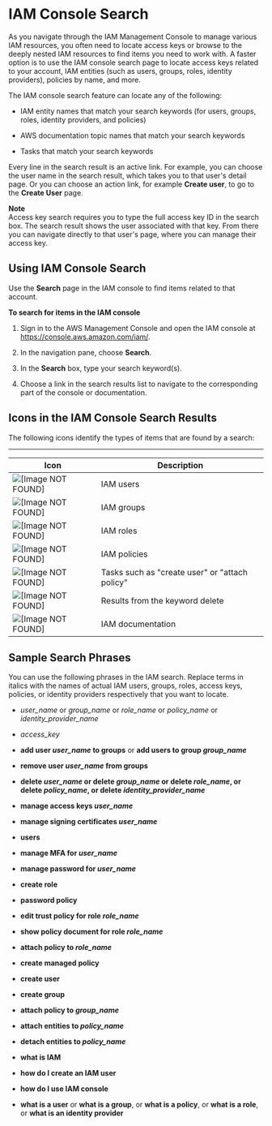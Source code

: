 # IAM Console Search<a name="console_search"></a>

As you navigate through the IAM Management Console to manage various IAM resources, you often need to locate access keys or browse to the deeply nested IAM resources to find items you need to work with\. A faster option is to use the IAM console search page to locate access keys related to your account, IAM entities \(such as users, groups, roles, identity providers\), policies by name, and more\.

The IAM console search feature can locate any of the following:

+ IAM entity names that match your search keywords \(for users, groups, roles, identity providers, and policies\)

+ AWS documentation topic names that match your search keywords 

+ Tasks that match your search keywords

Every line in the search result is an active link\. For example, you can choose the user name in the search result, which takes you to that user's detail page\. Or you can choose an action link, for example **Create user**, to go to the **Create User** page\.

**Note**  
Access key search requires you to type the full access key ID in the search box\. The search result shows the user associated with that key\. From there you can navigate directly to that user's page, where you can manage their access key\.

## Using IAM Console Search<a name="using_search"></a>

Use the **Search** page in the IAM console to find items related to that account\. 

**To search for items in the IAM console**

1. Sign in to the AWS Management Console and open the IAM console at [https://console\.aws\.amazon\.com/iam/](https://console.aws.amazon.com/iam/)\.

1. In the navigation pane, choose **Search**\. 

1. In the **Search** box, type your search keyword\(s\)\.

1. Choose a link in the search results list to navigate to the corresponding part of the console or documentation\. 

## Icons in the IAM Console Search Results<a name="search_icons"></a>

The following icons identify the types of items that are found by a search:


****  

| Icon | Description | 
| --- | --- | 
|  ![\[Image NOT FOUND\]](http://docs.aws.amazon.com/IAM/latest/UserGuide/images/search_user.png)  | IAM users | 
|  ![\[Image NOT FOUND\]](http://docs.aws.amazon.com/IAM/latest/UserGuide/images/search_group.png)  | IAM groups | 
|  ![\[Image NOT FOUND\]](http://docs.aws.amazon.com/IAM/latest/UserGuide/images/search_role.png)  | IAM roles | 
|  ![\[Image NOT FOUND\]](http://docs.aws.amazon.com/IAM/latest/UserGuide/images/search_policy.png)  | IAM policies | 
|  ![\[Image NOT FOUND\]](http://docs.aws.amazon.com/IAM/latest/UserGuide/images/search_action.png)  | Tasks such as "create user" or "attach policy" | 
|  ![\[Image NOT FOUND\]](http://docs.aws.amazon.com/IAM/latest/UserGuide/images/search_delete.png)  | Results from the keyword delete | 
|  ![\[Image NOT FOUND\]](http://docs.aws.amazon.com/IAM/latest/UserGuide/images/search_help.png)  | IAM documentation | 

## Sample Search Phrases<a name="search_phrases"></a>

You can use the following phrases in the IAM search\. Replace terms in italics with the names of actual IAM users, groups, roles, access keys, policies, or identity providers respectively that you want to locate\.

+ *user\_name* or *group\_name* or *role\_name* or *policy\_name* or *identity\_provider\_name*

+ *access\_key*

+ **add user *user\_name* to groups** or **add users to group *group\_name***

+ **remove user *user\_name* from groups**

+ ****delete *user\_name*** or **delete *group\_name*** or **delete *role\_name***, or **delete *policy\_name***, or **delete *identity\_provider\_name*****

+ **manage access keys *user\_name***

+ **manage signing certificates *user\_name***

+ **users**

+ **manage MFA for *user\_name***

+ **manage password for *user\_name***

+ **create role**

+ **password policy**

+ **edit trust policy for role *role\_name***

+ **show policy document for role *role\_name***

+ **attach policy to *role\_name***

+ **create managed policy**

+ **create user**

+ **create group**

+ **attach policy to *group\_name***

+ **attach entities to *policy\_name***

+ **detach entities to *policy\_name***

+ **what is IAM**

+ **how do I create an IAM user**

+ **how do I use IAM console**

+ **what is a user** or **what is a group**, or **what is a policy**, or **what is a role**, or **what is an identity provider**